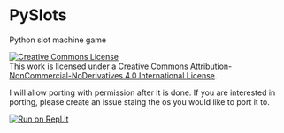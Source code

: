 # PySlots
Python slot machine game

<a rel="license" href="http://creativecommons.org/licenses/by-nc-nd/4.0/"><img alt="Creative Commons License" style="border-width:0" src="https://i.creativecommons.org/l/by-nc-nd/4.0/88x31.png" /></a><br />This work is licensed under a <a rel="license" href="http://creativecommons.org/licenses/by-nc-nd/4.0/">Creative Commons Attribution-NonCommercial-NoDerivatives 4.0 International License</a>.

I will allow porting with permission after it is done. If you are interested in porting, please create an issue staing the os you would like to port it to.

[![Run on Repl.it](https://repl.it/badge/github/Vortetty/PySlots)](https://repl.it/github/Vortetty/PySlots)
